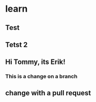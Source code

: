# learn
## Test
## Tetst 2
## Hi Tommy, its Erik!
### This is a change on a branch

## change with a pull request